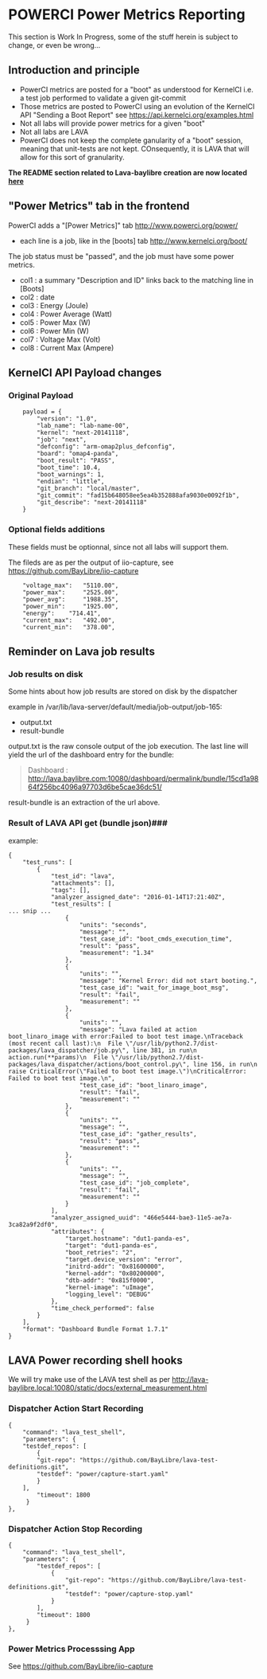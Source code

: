 # POWERCI Power Metrics Reporting #

This section is Work In Progress, some of the stuff herein
is subject to change, or even be wrong...

## Introduction and principle ##

* PowerCI metrics are posted for a "boot" as understood for KernelCI i.e. a test job performed to validate a given git-commit
* Those metrics are posted to PowerCI using an evolution of the KernelCI API "Sending a Boot Report" see <https://api.kernelci.org/examples.html>
* Not all labs will provide power metrics for a given "boot"
* Not all labs are LAVA
* PowerCI does not keep the complete ganularity of a "boot" session, meaning that unit-tests are not kept. COnsequently, it is LAVA that will allow for this sort of granularity.

**The README section related to Lava-baylibre creation are now located [here](lava-baylibre-setup.md)**

## "Power Metrics" tab in the frontend

PowerCI adds a "[Power Metrics]" tab  <http://www.powerci.org/power/>

* each line is a job, like in the [boots] tab <http://www.kernelci.org/boot/>

The job status must be "passed", and the job must have some power metrics. 

* col1 : a summary "Description and ID" links back to the matching line in [Boots]
* col2 : date
* col3 : Energy (Joule)
* col4 : Power Average (Watt)
* col5 : Power Max (W)
* col6 : Power Min (W)
* col7 : Voltage Max (Volt)
* col8 : Current Max (Ampere)

## KernelCI API Payload changes ##

### Original Payload ###

```
    payload = {
        "version": "1.0",
        "lab_name": "lab-name-00",
        "kernel": "next-20141118",
        "job": "next",
        "defconfig": "arm-omap2plus_defconfig",
        "board": "omap4-panda",
        "boot_result": "PASS",
        "boot_time": 10.4,
        "boot_warnings": 1,
        "endian": "little",
        "git_branch": "local/master",
        "git_commit": "fad15b648058ee5ea4b352888afa9030e0092f1b",
        "git_describe": "next-20141118"
    }
```

### Optional fields additions ###

These fields must be optionnal, since not all labs will support them.

The fileds are as per the output of iio-capture, see <https://github.com/BayLibre/iio-capture>

```
	"voltage_max":	 "5110.00",
	"power_max":	 "2525.00",
	"power_avg":	 "1988.35",
	"power_min":	 "1925.00",
	"energy":	 "714.41",
	"current_max":	 "492.00",
	"current_min":	 "378.00",
```


## Reminder on Lava job results ##

### Job results on disk ###

Some hints about how job results are stored on disk by the dispatcher

example in /var/lib/lava-server/default/media/job-output/job-165:

* output.txt
* result-bundle

output.txt is the raw console output of the job execution. The last line will
yield the url of the dashboard entry for the bundle:

> Dashboard : http://lava.baylibre.com:10080/dashboard/permalink/bundle/15cd1a9864f256bc4096a97703d6be5cae36dc51/

result-bundle is an extraction of the url above.

### Result of LAVA API get (bundle json)###

example:
```
{
    "test_runs": [
        {
            "test_id": "lava",
            "attachments": [],
            "tags": [],
            "analyzer_assigned_date": "2016-01-14T17:21:40Z",
            "test_results": [
... snip ...
                {
                    "units": "seconds",
                    "message": "",
                    "test_case_id": "boot_cmds_execution_time",
                    "result": "pass",
                    "measurement": "1.34"
                },
                {
                    "units": "",
                    "message": "Kernel Error: did not start booting.",
                    "test_case_id": "wait_for_image_boot_msg",
                    "result": "fail",
                    "measurement": ""
                },
                {
                    "units": "",
                    "message": "Lava failed at action boot_linaro_image with error:Failed to boot test image.\nTraceback (most recent call last):\n  File \"/usr/lib/python2.7/dist-packages/lava_dispatcher/job.py\", line 381, in run\n    action.run(**params)\n  File \"/usr/lib/python2.7/dist-packages/lava_dispatcher/actions/boot_control.py\", line 156, in run\n    raise CriticalError(\"Failed to boot test image.\")\nCriticalError: Failed to boot test image.\n",
                    "test_case_id": "boot_linaro_image",
                    "result": "fail",
                    "measurement": ""
                },
                {
                    "units": "",
                    "message": "",
                    "test_case_id": "gather_results",
                    "result": "pass",
                    "measurement": ""
                },
                {
                    "units": "",
                    "message": "",
                    "test_case_id": "job_complete",
                    "result": "fail",
                    "measurement": ""
                }
            ],
            "analyzer_assigned_uuid": "466e5444-bae3-11e5-ae7a-3ca82a9f2df0",
            "attributes": {
                "target.hostname": "dut1-panda-es",
                "target": "dut1-panda-es",
                "boot_retries": "2",
                "target.device_version": "error",
                "initrd-addr": "0x81600000",
                "kernel-addr": "0x80200000",
                "dtb-addr": "0x815f0000",
                "kernel-image": "uImage",
                "logging_level": "DEBUG"
            },
            "time_check_performed": false
        }
    ],
    "format": "Dashboard Bundle Format 1.7.1"
}

```

## LAVA Power recording shell hooks ##

We will try make use of the LAVA test shell as per <http://lava-baylibre.local:10080/static/docs/external_measurement.html>

### Dispatcher Action Start Recording ####

```
{
    "command": "lava_test_shell",
    "parameters": {
	"testdef_repos": [
	    {
		"git-repo": "https://github.com/BayLibre/lava-test-definitions.git",
		"testdef": "power/capture-start.yaml"
	    }
	],
        "timeout": 1800
     }
},
```

### Dispatcher Action Stop Recording ####

```
{
    "command": "lava_test_shell",
    "parameters": {
        "testdef_repos": [
            {
                "git-repo": "https://github.com/BayLibre/lava-test-definitions.git",
                "testdef": "power/capture-stop.yaml"
            }
        ],
        "timeout": 1800
     }
},
```

### Power Metrics Processsing App ###

See <https://github.com/BayLibre/iio-capture>

